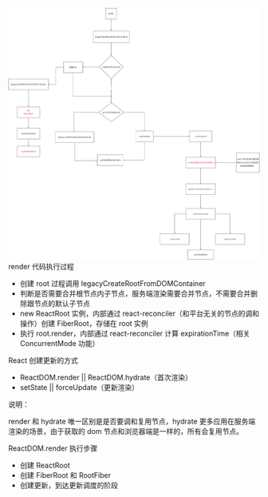 ![[图]react-dom-render.jpg](../../assets/1644379442833-bd089c0b-02b7-40b1-bde7-fd432ce9ddca.jpeg)
render 代码执行过程

-  创建 root 过程调用 legacyCreateRootFromDOMContainer 
-  判断是否需要合并根节点内子节点，服务端渲染需要合并节点，不需要合并删除跟节点的默认子节点 
-  new ReactRoot 实例，内部通过 react-reconciler（和平台无关的节点的调和操作）创建 FiberRoot，存储在 root 实例 
-  执行 root.render，内部通过 react-reconciler 计算 expirationTime（相关 ConcurrentMode 功能） 

React 创建更新的方式

-  ReactDOM.render || ReactDOM.hydrate（首次渲染） 
-  setState || forceUpdate（更新渲染） 

说明：

render 和 hydrate 唯一区别是是否要调和复用节点，hydrate 更多应用在服务端渲染的场景，由于获取的 dom 节点和浏览器端是一样的，所有会复用节点。

ReactDOM.render 执行步骤

-  创建 ReactRoot 
-  创建 FiberRoot 和 RootFiber 
-  创建更新，到达更新调度的阶段 
